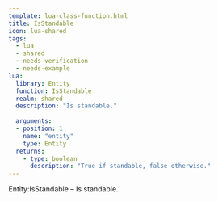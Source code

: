 ```yaml
---
template: lua-class-function.html
title: IsStandable
icon: lua-shared
tags:
  - lua
  - shared
  - needs-verification
  - needs-example
lua:
  library: Entity
  function: IsStandable
  realm: shared
  description: "Is standable."
  
  arguments:
  - position: 1
    name: "entity"
    type: Entity
  returns:
    - type: boolean
      description: "True if standable, false otherwise."
---
```


<div class="lua__search__keywords">
Entity:IsStandable &#x2013; Is standable.
</div>
